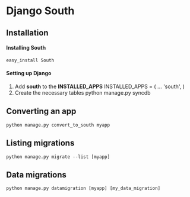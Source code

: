 Django South
============


## Installation

#### Installing South
`easy_install South`

#### Setting up Django
1.  Add **south** to the **INSTALLED_APPS**
        INSTALLED_APPS = (
            ...
            'south',
        )
2.  Create the necessary tables
        python manage.py syncdb

## Converting an app
`python manage.py convert_to_south myapp`

## Listing migrations
`python manage.py migrate --list [myapp]`

## Data migrations
`python manage.py datamigration [myapp] [my_data_migration]`